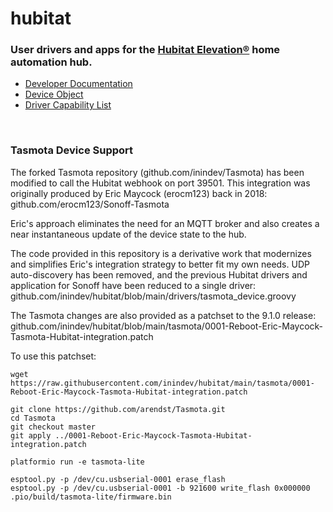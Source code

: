 # hubitat

### User drivers and apps for the <a target="_blank" href="https://hubitat.com/">Hubitat Elevation®</a> home automation hub.


 * <a target="_blank" href="https://docs.hubitat.com/index.php?title=Developer_Documentation">Developer Documentation</a>
 * <a target="_blank" href="https://docs.hubitat.com/index.php?title=Device_Object">Device Object</a>
 * <a target="_blank" href="https://docs.hubitat.com/index.php?title=Driver_Capability_List">Driver Capability List</a>

<p>&nbsp;</p>

### Tasmota Device Support

The forked Tasmota repository (github.com/inindev/Tasmota) has been modified to call the Hubitat webhook on port 39501.  This integration was originally produced by Eric Maycock (erocm123) back in 2018: github.com/erocm123/Sonoff-Tasmota

Eric's approach eliminates the need for an MQTT broker and also creates a near instantaneous update of the device state to the hub.

The code provided in this repository is a derivative work that modernizes and simplifies Eric's integration strategy to better fit my own needs.  UDP auto-discovery has been removed, and the previous Hubitat drivers and application for Sonoff have been reduced to a single driver: github.com/inindev/hubitat/blob/main/drivers/tasmota_device.groovy

The Tasmota changes are also provided as a patchset to the 9.1.0 release: github.com/inindev/hubitat/blob/main/tasmota/0001-Reboot-Eric-Maycock-Tasmota-Hubitat-integration.patch

To use this patchset:

```
wget https://raw.githubusercontent.com/inindev/hubitat/main/tasmota/0001-Reboot-Eric-Maycock-Tasmota-Hubitat-integration.patch

git clone https://github.com/arendst/Tasmota.git
cd Tasmota
git checkout master
git apply ../0001-Reboot-Eric-Maycock-Tasmota-Hubitat-integration.patch

platformio run -e tasmota-lite

esptool.py -p /dev/cu.usbserial-0001 erase_flash
esptool.py -p /dev/cu.usbserial-0001 -b 921600 write_flash 0x000000 .pio/build/tasmota-lite/firmware.bin
```
